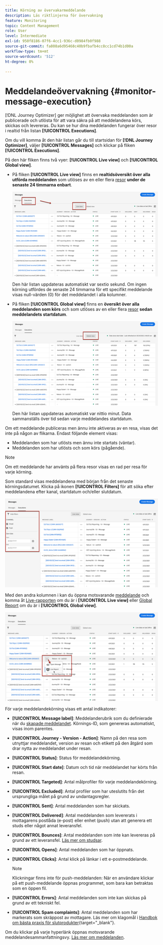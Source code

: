 ```yaml
---
title: Körning av övervakarmeddelande
description: Läs riktlinjerna för övervakning
feature: Monitoring
topic: Content Management
role: User
level: Intermediate
exl-id: 950f8186-07f6-4cc1-936c-d0984fb0f988
source-git-commit: fa808a6d95468c40b9fbafb4cc8cc1cd74b1d00a
workflow-type: tm+mt
source-wordcount: '512'
ht-degree: 0%

---
```


# Meddelandeövervakning {#monitor-message-execution}

[!DNL Journey Optimizer] ger möjlighet att övervaka meddelanden som är publicerade och utlösta för att vara säkra på att meddelandena körs, skickas och levereras. Du kan se hur dina meddelanden fungerar över resor <!--and APIs--> i realtid från listan **[!UICONTROL Executions]**.

Om du vill komma åt den här listan går du till startsidan för **[!DNL Journey Optimizer]**, väljer **[!UICONTROL Messages]** och klickar på fliken **[!UICONTROL Executions]**.

På den här fliken finns två vyer: **[!UICONTROL Live view]** och **[!UICONTROL Global view]**.

* På fliken **[!UICONTROL Live view]** finns en **realtidsöversikt över alla utförda meddelanden** som utlöses av en eller flera [resor](building-journeys/journey.md) **under de senaste 24 timmarna enbart**.

   ![](assets/message-execution-tab-live.png)

   Den här listan uppdateras automatiskt var sextio sekund. Om ingen körning utfördes de senaste 24 timmarna för ett specifikt meddelande visas null-värden (0) för det meddelandet i alla kolumner.

* På fliken **[!UICONTROL Global view]** finns en **översikt över alla meddelanden som körs** och som utlöses av en eller flera [resor](building-journeys/journey.md) **sedan meddelandets startdatum**.

   ![](assets/message-execution-tab-global.png)

   Den här listan uppdateras automatiskt var nittio minut. Data sammanställs över tid sedan varje meddelandes startdatum.

Om ett meddelande publiceras men ännu inte aktiveras av en resa, visas det inte på någon av flikarna. Endast följande element visas:
* Meddelanden som har utlösts men ännu inte startats (väntar).
* Meddelanden som har utlösts och som körs (pågående).

<!--For multichannel messages, one row per channel is displayed for each message. STILL VALID? looks like NOT-->

>[!NOTE]
>
>Om ett meddelande har använts på flera resor visas en rad per resa för varje körning.

<!--![](assets/message-execution-multichannel.png)-->

<!--If a message has been used in several journeys, the **[!UICONTROL Source]** column displays **[!UICONTROL Multiple]**.-->

Som standard visas meddelandena med början från det senaste körningsdatumet. Klicka på ikonen **[!UICONTROL Filters]** för att söka efter meddelandena efter kanal, startdatum och/eller slutdatum.

![](assets/message-execution-tab-filters.png)

Med den andra kolumnen i <!--**[!UICONTROL Quick action]**-->kan du öppna motsvarande [meddelande](create-message.md) och komma åt [Live-rapporten](reports/live-report.md) om du är i **[!UICONTROL Live view]** eller [Global Report](reports/global-report.md) om du är i **[!UICONTROL Global view]**.

![](assets/message-execution-open-live-report.png)

För varje meddelandekörning visas ett antal indikatorer:

* **[!UICONTROL Message label]**: Meddelanderubrik som du definierade när du  [skapade meddelandet](create-message.md). Körnings-ID, som genereras automatiskt, visas inom parentes.

   <!--**[!UICONTROL Execution ID]**: Automatically generated identifier.
  **[!UICONTROL Source]**: Name of the journey leveraging that message.-->

* **[!UICONTROL Journey - Version - Action]**: Namn på den resa som utnyttjar meddelandet, version av resan och etikett på den åtgärd som drar nytta av meddelandet under resan.

* **[!UICONTROL Status]**: Status för meddelandekörning.  <!--List all the possible statuses? For now only Live status? The user cannot stop or cancel the execution. TBC by Fred-->

* **[!UICONTROL Start date]**: Datum och tid när meddelandet har körts från resan.

* **[!UICONTROL Targeted]**: Antal målprofiler för varje meddelandekörning.

* **[!UICONTROL Excluded]**: Antal profiler som har uteslutits från det ursprungliga målet på grund av undantagsregler.

* **[!UICONTROL Sent]**: Antal meddelanden som har skickats.

* **[!UICONTROL Delivered]**: Antal meddelanden som levererats i mottagarens postlåda (e-post) eller enhet (push) utan att generera ett studs eller något annat leveransfel.

* **[!UICONTROL Bounces]**: Antal meddelanden som inte kan levereras på grund av ett leveransfel. [Läs mer om studsar](suppression-list.md).

* **[!UICONTROL Opens]**: Antal meddelanden som har öppnats.

* **[!UICONTROL Clicks]**: Antal klick på länkar i ett e-postmeddelande.

   >[!NOTE]
   >
   >Klickningar finns inte för push-meddelanden: När en användare klickar på ett push-meddelande öppnas programmet, som bara kan betraktas som en öppen fil.

* **[!UICONTROL Errors]**: Antal meddelanden som inte kan skickas på grund av ett tekniskt fel.

* **[!UICONTROL Spam complaints]**: Antal meddelanden som har markerats som skräppost av mottagare. Läs mer om klagomål i [Handbok om bästa praxis för slutprodukter](https://experienceleague.adobe.com/docs/deliverability-learn/deliverability-best-practice-guide/metrics-for-deliverability/complaints.html#metrics-for-deliverability){target=&quot;_blank&quot;}.

Om du klickar på varje hyperlänk öppnas motsvarande meddelandesammanfattningsvy. [Läs mer om meddelanden](create-message.md).
